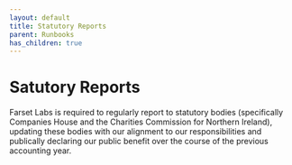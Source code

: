 ```yaml
---
layout: default
title: Statutory Reports
parent: Runbooks
has_children: true
---
```


# Satutory Reports

Farset Labs is required to regularly report to statutory bodies (specifically Companies House and the Charities Commission for Northern Ireland), updating these bodies with our alignment to our responsibilities and publically declaring our public benefit over the course of the previous accounting year.
